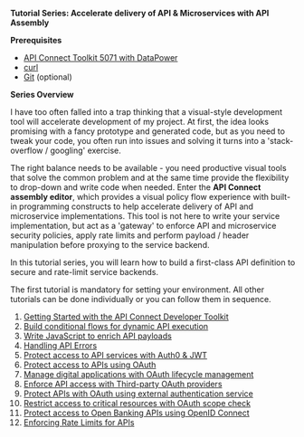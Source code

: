**Tutorial Series: Accelerate delivery of API & Microservices with API Assembly**

**Prerequisites**

* [API Connect Toolkit 5071 with DataPower](https://www.ibm.com/support/knowledgecenter/SSMNED_5.0.0/com.ibm.apic.toolkit.doc/tapim_apic_test_with_dpdockergateway.html)
* [curl](https://curl.haxx.se)
* [Git](https://git-scm.com) (optional)

**Series Overview**

I have too often falled into a trap thinking that a visual-style development tool will accelerate development of my project. At first, the idea looks promising with a fancy prototype and generated code, but as you need to tweak your code, you often run into issues and solving it turns into a 'stack-overflow / googling' exercise. 

The right balance needs to be available - you need productive visual tools that solve the common problem and at the same time provide the flexibility to drop-down and write code when needed. Enter the **API Connect assembly editor**, which provides a visual policy flow experience with built-in programming constructs to help accelerate delivery of API and microservice implementations. This tool is not here to write your service implementation, but act as a 'gateway' to enforce API and microservice security policies, apply rate limits and perform payload / header manipulation before proxying to the service backend.

In this tutorial series, you will learn how to build a first-class API definition to secure and rate-limit service backends.

The first tutorial is mandatory for setting your environment. All other tutorials can be done individually or you can follow them in sequence.

<!-- TOC -->

1. [Getting Started with the API Connect Developer Toolkit](../master/getting-started/README.md)
2. [Build conditional flows for dynamic API execution](../master/conditional/README.md)
3. [Write JavaScript to enrich API payloads](../master/gatewayscript/README.md)
4. [Handling API Errors](../master/error-handling/README.md)
5. [Protect access to API services with Auth0 & JWT](../master/jwt/README.md)
6. [Protect access to APIs using OAuth](../master/openid/README.md)
7. [Manage digital applications with OAuth lifecycle management](../master/oauth-token-mgmt/README.md)
8. [Enforce API access with Third-party OAuth providers](../master/oauth-third-party/README.md)
9. [Protect APIs with OAuth using external authentication service](../master/oauth-redirect/README.md)
10. [Restrict access to critical resources with OAuth scope check](../master/scope/README.md)
11. [Protect access to Open Banking APIs using OpenID Connect](../master/openbanking/README.md)
12. [Enforcing Rate Limits for APIs](../master/rate-limit/README.md)

<!--

13. [Packaging APIs for deployment on Bluemix](../master/bluemix/README.md)
-->